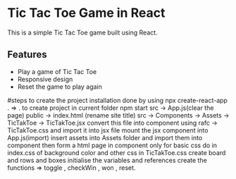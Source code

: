 # Tic Tac Toe Game in React

This is a simple Tic Tac Toe game built using React.

## Features

- Play a game of Tic Tac Toe
- Responsive design
- Reset the game to play again

#steps to create the project 
installation done by using 
npx create-react-app .
=> . to create project in current folder
npm start 
src -> App.js(clear the page)
public -> index.html (rename site title)
src -> Components -> Assets
                  -> TicTakToe -> TicTakToe.jsx convert this file into component using rafc
				                       -> TicTakToe.css and import it into jsx file 
mount the jsx component into App.js(import)
insert assets into Assets folder and import them into component
then form a html page in component only 
for basic css do in index.css of background color 
and other css in TicTakToe.css
create board and rows and boxes
initialise the variables and references
create the functions => toggle , checkWin , won , reset.
